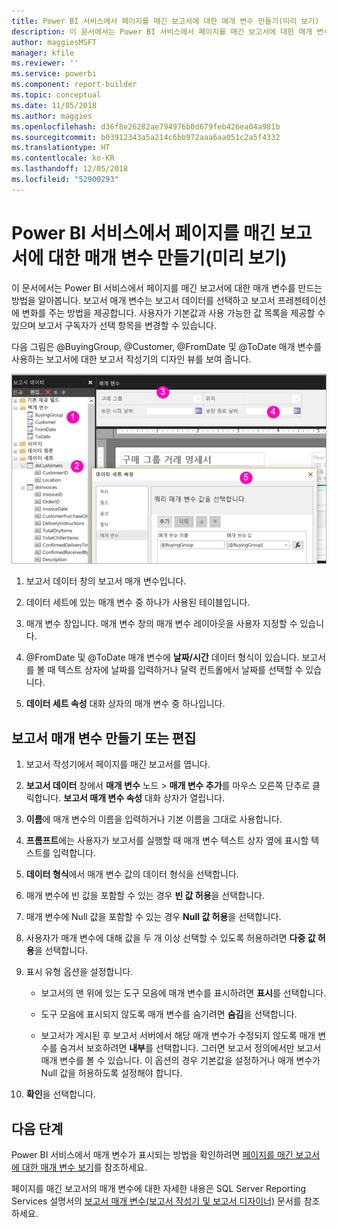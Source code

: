 ```yaml
---
title: Power BI 서비스에서 페이지를 매긴 보고서에 대한 매개 변수 만들기(미리 보기)
description: 이 문서에서는 Power BI 서비스에서 페이지를 매긴 보고서에 대한 매개 변수를 만드는 방법을 알아봅니다.
author: maggiesMSFT
manager: kfile
ms.reviewer: ''
ms.service: powerbi
ms.component: report-builder
ms.topic: conceptual
ms.date: 11/05/2018
ms.author: maggies
ms.openlocfilehash: d36f8e26282ae794976b0d679feb426ea04a981b
ms.sourcegitcommit: b03912343a5a214c6bb972aaa6aa051c2a5f4332
ms.translationtype: HT
ms.contentlocale: ko-KR
ms.lasthandoff: 12/05/2018
ms.locfileid: "52900293"
---
```

# <a name="create-parameters-for-paginated-reports-in-the-power-bi-service-preview"></a>Power BI 서비스에서 페이지를 매긴 보고서에 대한 매개 변수 만들기(미리 보기)

이 문서에서는 Power BI 서비스에서 페이지를 매긴 보고서에 대한 매개 변수를 만드는 방법을 알아봅니다.  보고서 매개 변수는 보고서 데이터를 선택하고 보고서 프레젠테이션에 변화를 주는 방법을 제공합니다. 사용자가 기본값과 사용 가능한 값 목록을 제공할 수 있으며 보고서 구독자가 선택 항목을 변경할 수 있습니다.  

다음 그림은 @BuyingGroup, @Customer, @FromDate 및 @ToDate 매개 변수를 사용하는 보고서에 대한 보고서 작성기의 디자인 뷰를 보여 줍니다. 
  
![보고서 작성기의 매개 변수](media/paginated-reports-parameters/power-bi-paginated-parameters-report-builder.png)
  
1.  보고서 데이터 창의 보고서 매개 변수입니다.  
  
2.  데이터 세트에 있는 매개 변수 중 하나가 사용된 테이블입니다.  
  
3.  매개 변수 창입니다. 매개 변수 창의 매개 변수 레이아웃을 사용자 지정할 수 있습니다. 
  
4.  @FromDate 및 @ToDate 매개 변수에 **날짜/시간** 데이터 형식이 있습니다. 보고서를 볼 때 텍스트 상자에 날짜를 입력하거나 달력 컨트롤에서 날짜를 선택할 수 있습니다. 

5.  **데이터 세트 속성** 대화 상자의 매개 변수 중 하나입니다.  

  
## <a name="create-or-edit-a-report-parameter"></a>보고서 매개 변수 만들기 또는 편집  
  
1.  보고서 작성기에서 페이지를 매긴 보고서를 엽니다.

1. **보고서 데이터** 창에서 **매개 변수** 노드 > **매개 변수 추가**를 마우스 오른쪽 단추로 클릭합니다. **보고서 매개 변수 속성** 대화 상자가 열립니다.  
  
2.  **이름**에 매개 변수의 이름을 입력하거나 기본 이름을 그대로 사용합니다.  
  
3.  **프롬프트**에는 사용자가 보고서를 실행할 때 매개 변수 텍스트 상자 옆에 표시할 텍스트를 입력합니다.  
  
4.  **데이터 형식**에서 매개 변수 값의 데이터 형식을 선택합니다.  
  
5.  매개 변수에 빈 값을 포함할 수 있는 경우 **빈 값 허용**을 선택합니다.  
  
6.  매개 변수에 Null 값을 포함할 수 있는 경우 **Null 값 허용**을 선택합니다.  
  
7.  사용자가 매개 변수에 대해 값을 두 개 이상 선택할 수 있도록 허용하려면 **다중 값 허용**을 선택합니다.  
  
8.  표시 유형 옵션을 설정합니다.  
  
    -   보고서의 맨 위에 있는 도구 모음에 매개 변수를 표시하려면 **표시**를 선택합니다.  
  
    -   도구 모음에 표시되지 않도록 매개 변수를 숨기려면 **숨김**을 선택합니다.  
  
    -   보고서가 게시된 후 보고서 서버에서 해당 매개 변수가 수정되지 않도록 매개 변수를 숨겨서 보호하려면 **내부**를 선택합니다. 그러면 보고서 정의에서만 보고서 매개 변수를 볼 수 있습니다. 이 옵션의 경우 기본값을 설정하거나 매개 변수가 Null 값을 허용하도록 설정해야 합니다.  
  
9. **확인**을 선택합니다. 
  
## <a name="next-steps"></a>다음 단계

Power BI 서비스에서 매개 변수가 표시되는 방법을 확인하려면 [페이지를 매긴 보고서에 대한 매개 변수 보기](paginated-reports-view-parameters.md)를 참조하세요.

페이지를 매긴 보고서의 매개 변수에 대한 자세한 내용은 SQL Server Reporting Services 설명서의 [보고서 매개 변수(보고서 작성기 및 보고서 디자이너)](https://docs.microsoft.com/sql/reporting-services/report-design/report-parameters-report-builder-and-report-designer) 문서를 참조하세요.  
